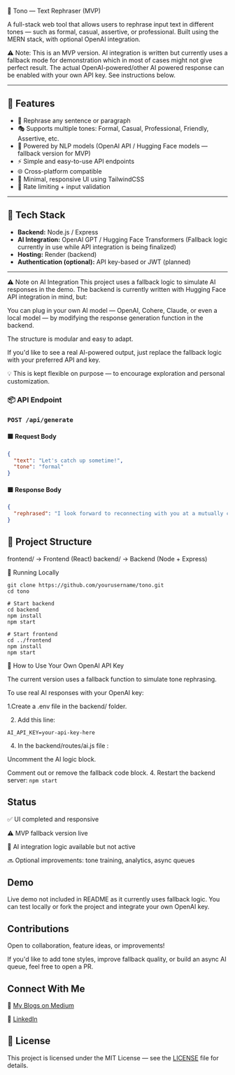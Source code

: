 
📝 Tono — Text Rephraser (MVP)

A full-stack web tool that allows users to rephrase input text in different tones — such as formal, casual, assertive, or professional. Built using the MERN stack, with optional OpenAI integration.

⚠️ Note: This is an MVP version. AI integration is written but currently uses a fallback mode for demonstration which in most of cases might not give perfect result. The actual OpenAI-powered/other AI powered response can be enabled with your own API key. See instructions below.


---

## 🚀 Features

- 🔁 Rephrase any sentence or paragraph
- 🎭 Supports multiple tones: Formal, Casual, Professional, Friendly, Assertive, etc.
- 🧠 Powered by NLP models (OpenAI API / Hugging Face models — fallback version for MVP)
- ⚡ Simple and easy-to-use API endpoints
- 🌐 Cross-platform compatible
- 🌙 Minimal, responsive UI using TailwindCSS
- 🧪 Rate limiting + input validation

---

## 🔧 Tech Stack

- **Backend:** Node.js / Express
- **AI Integration:** OpenAI GPT / Hugging Face Transformers (Fallback logic currently in use while API integration is being finalized)
- **Hosting:** Render (backend)
- **Authentication (optional):** API key-based or JWT (planned)

---

⚠️ Note on AI Integration
This project uses a fallback logic to simulate AI responses in the demo.
The backend is currently written with Hugging Face API integration in mind, but:

You can plug in your own AI model — OpenAI, Cohere, Claude, or even a local model — by modifying the response generation function in the backend.

The structure is modular and easy to adapt.

If you'd like to see a real AI-powered output, just replace the fallback logic with your preferred API and key.

💡 This is kept flexible on purpose — to encourage exploration and personal customization.


### 📦 API Endpoint

### `POST /api/generate`

#### 🟩 Request Body
```json
{
  "text": "Let's catch up sometime!",
  "tone": "formal"
}
```

#### 🟦 Response Body
```json
{
  "rephrased": "I look forward to reconnecting with you at a mutually convenient time."
}
```


## 📂 Project Structure
frontend/ -> Frontend (React)
backend/ -> Backend (Node + Express)

🚀 Running Locally
```# Clone the repository
git clone https://github.com/yourusername/tono.git
cd tono

# Start backend
cd backend
npm install
npm start

# Start frontend
cd ../frontend
npm install
npm start
```

🔑 How to Use Your Own OpenAI API Key

The current version uses a fallback function to simulate tone rephrasing.

To use real AI responses with your OpenAI key:

1.Create a .env file in the backend/ folder.

2. Add this line:
   
```AI_API_KEY=your-api-key-here```

4. In the backend/routes/ai.js file :

Uncomment the AI logic block.

Comment out or remove the fallback code block.
4. Restart the backend server:
   ```npm start```

## Status

✅ UI completed and responsive

⚠️ MVP fallback version live

🧠 AI integration logic available but not active

🔜 Optional improvements: tone training, analytics, async queues   

##  Demo

Live demo not included in README as it currently uses fallback logic. You can test locally or fork the project and integrate your own OpenAI key.

## Contributions

Open to collaboration, feature ideas, or improvements!

If you'd like to add tone styles, improve fallback quality, or build an async AI queue, feel free to open a PR.

##  Connect With Me 

📖 [My Blogs on Medium](https://medium.com/@raginikishor5603)

🔗 [LinkedIn](https://www.linkedin.com/in/ragini-kaushalkishor-751518302/)



## 📜 License
This project is licensed under the MIT License — see the [LICENSE](./LICENSE) file for details.

